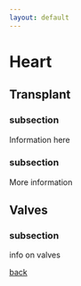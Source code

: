```yaml
---
layout: default
---
```


# Heart

## Transplant

### subsection

Information here

### subsection

More information

## Valves

### subsection

info on valves

[back](./)
